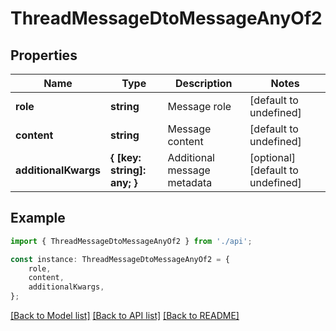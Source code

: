 # ThreadMessageDtoMessageAnyOf2


## Properties

Name | Type | Description | Notes
------------ | ------------- | ------------- | -------------
**role** | **string** | Message role | [default to undefined]
**content** | **string** | Message content | [default to undefined]
**additionalKwargs** | **{ [key: string]: any; }** | Additional message metadata | [optional] [default to undefined]

## Example

```typescript
import { ThreadMessageDtoMessageAnyOf2 } from './api';

const instance: ThreadMessageDtoMessageAnyOf2 = {
    role,
    content,
    additionalKwargs,
};
```

[[Back to Model list]](../README.md#documentation-for-models) [[Back to API list]](../README.md#documentation-for-api-endpoints) [[Back to README]](../README.md)

